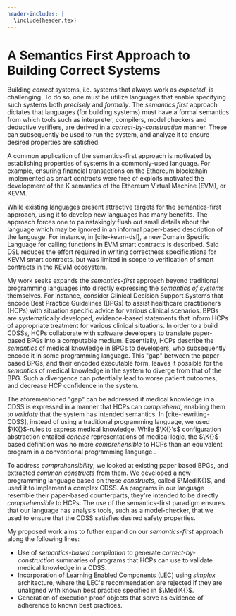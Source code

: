 ```yaml
---
header-includes: |
  \include{header.tex}
---
```



A Semantics First Approach to Building Correct Systems
======================================================

Building *correct* systems, i.e. systems that always work as *expected*,
is challenging. To do so, one must be utilize languages that enable
specifying such systems both *precisely* and *formally*.
The *semantics first* approach dictates that
languages (for building systems) must have a formal
semantics from which tools such as interpreter, compilers, model
checkers and deductive verifiers, are derived in a *correct-by-construction*
manner. These can subsequently be used to run the system, and analyze
it to ensure desired properties are satisfied.

A common application of the semantics-first approach is
motivated by establishing properties of systems in a commonly-used
language. For example, ensuring financial transactions
on the Ethereum blockchain implemented as smart contracts
were free of exploits motivated the development of the
K semantics of the Ethereum Virtual Machine (EVM), or KEVM.

While existing languages present attractive targets for
the semantics-first approach, using it to develop
new languages has many benefits. The approach forces one
to painstakingly flush out small details about the language
which may be ignored in an informal paper-based description
of the language. For instance, in [cite-kevm-dsl], a new
Domain Specific Language for calling functions in
EVM smart contracts is described. Said DSL reduces the effort
required in writing correctness specifications for KEVM smart
contracts, but was limited in scope to verification of smart contracts in
the KEVM ecosystem.

My work seeks expands the *semantics-first* approach
beyond traditional programming languages into directly expressing
the *semantics of systems* themselves. For instance, consider
Clinical Decision Support Systems that encode Best Practice Guidelines (BPGs) to
assist healthcare practitioners (HCPs) with situation specific advice
for various clinical scenarios. BPGs are systematically developed,
evidence-based statements that inform HCPs of appropriate treatment
for various clinical situations.
In order to a build CDSSs, HCPs collaborate with software developers
to translate paper-based BPGs into
a computable medium. Essentially, HCPs describe the *semantics* of
medical knowledge in BPGs to developers, who subsequently encode it
in some programming language. This "gap" between the paper-based
BPGs, and their encoded executable form, leaves it possible for the
*semantics* of medical knowledge in the system to diverge from that
of the BPG. Such a divergence can potentially lead to worse patient
outcomes, and decrease HCP confidence in the system.

The aforementioned "gap" can be addressed if medical knowledge in
a CDSS is expressed in a manner that HCPs can *comprehend*, enabling
them to *validate* that the system has intended semantics. In
[cite-rewriting-CDSS], instead of using a traditional programming language,
we used $\K{}$-rules to express medical knowledge. While $\K{}'s$
configuration abstraction entailed *concise* representations of
medical logic, the $\K{}$-based definition was no more *comprehensible*
to HCPs than an equivalent program in a conventional programming language .

To address *comprehensibility*, we looked at
existing paper based BPGs, and extracted *common constructs* from them.
We developed a new programming language based on these *constructs*, called
$\MediK{}$, and used it to implement a complex CDSS. As programs in our language
resemble their paper-based counterparts, they're intended to be directly
*comprehensible* to HCPs. The use of the
semantics-first paradigm ensures that our language has analysis tools, such as
a model-checker, that we used to ensure that the CDSS satisfies desired safety
properties.

My proposed work aims to futher expand on our *semantics-first* approach
along the following lines:

 * Use of *semantics-based compilation* to generate *correct-by-construction*
   summaries of programs that HCPs can use to validate medical knowledge in a
   CDSS.
 * Incorporation of Learning Enabled Components (LEC) using *simplex*
 architecture, where the LEC's recommendation are rejected if they are unaligned
 with known best practice specified in $\MediK{}$.
 * Generation of execution proof objects that serve as evidence of adherence to
   known best practices.





